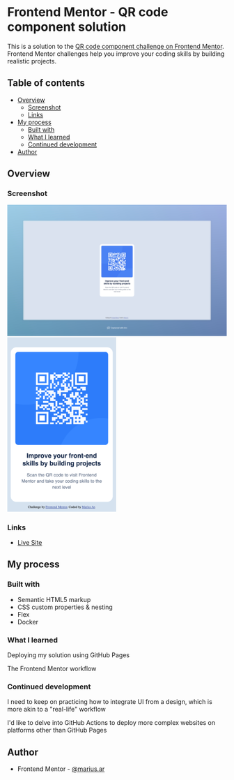 # Frontend Mentor - QR code component solution

This is a solution to the [QR code component challenge on Frontend Mentor](https://www.frontendmentor.io/challenges/qr-code-component-iux_sIO_H). Frontend Mentor challenges help you improve your coding skills by building realistic projects. 

## Table of contents

- [Overview](#overview)
  - [Screenshot](#screenshot)
  - [Links](#links)
- [My process](#my-process)
  - [Built with](#built-with)
  - [What I learned](#what-i-learned)
  - [Continued development](#continued-development)
- [Author](#author)

## Overview

### Screenshot

<img alt="My implementation on a large screen" src="./screenshot_desktop.jpeg"/>
<img alt="My implementation on a mobile screen" src="./screenshot_mobile.png" width="250"/>

### Links

- [Live Site](https://marius-ar.github.io)

## My process

### Built with

- Semantic HTML5 markup
- CSS custom properties & nesting
- Flex
- Docker

### What I learned

Deploying my solution using GitHub Pages

The Frontend Mentor workflow

### Continued development

I need to keep on practicing how to integrate UI from a design, which is more akin to a "real-life" workflow

I'd like to delve into GitHub Actions to deploy more complex websites on platforms other than GitHub Pages

## Author

- Frontend Mentor - [@marius.ar](https://www.frontendmentor.io/profile/marius.ar)
